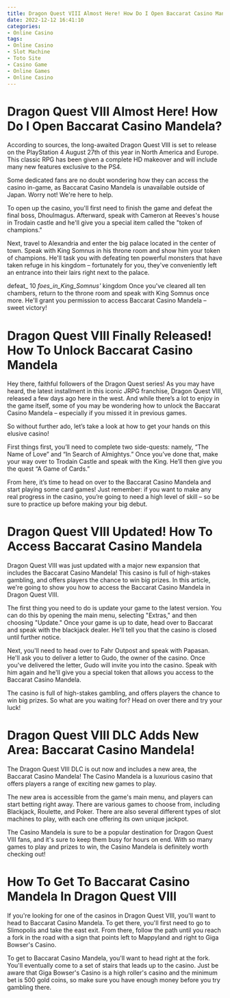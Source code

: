 ```yaml
---
title: Dragon Quest VIII Almost Here! How Do I Open Baccarat Casino Mandela
date: 2022-12-12 16:41:10
categories:
- Online Casino
tags:
- Online Casino
- Slot Machine
- Toto Site
- Casino Game
- Online Games
- Online Casino
---
```



#  Dragon Quest VIII Almost Here! How Do I Open Baccarat Casino Mandela?

According to sources, the long-awaited Dragon Quest VIII is set to release on the PlayStation 4 August 27th of this year in North America and Europe. This classic RPG has been given a complete HD makeover and will include many new features exclusive to the PS4.

Some dedicated fans are no doubt wondering how they can access the casino in-game, as Baccarat Casino Mandela is unavailable outside of Japan. Worry not! We're here to help.

To open up the casino, you'll first need to finish the game and defeat the final boss, Dhoulmagus. Afterward, speak with Cameron at Reeves's house in Trodain castle and he'll give you a special item called the "token of champions."

Next, travel to Alexandria and enter the big palace located in the center of town. Speak with King Somnus in his throne room and show him your token of champions. He'll task you with defeating ten powerful monsters that have taken refuge in his kingdom – fortunately for you, they've conveniently left an entrance into their lairs right next to the palace.

defeat_ 10 _foes_in_King_Somnus'_ kingdom
Once you've cleared all ten chambers, return to the throne room and speak with King Somnus once more. He'll grant you permission to access Baccarat Casino Mandela – sweet victory!

#  Dragon Quest VIII Finally Released! How To Unlock Baccarat Casino Mandela

Hey there, faithful followers of the Dragon Quest series! As you may have heard, the latest installment in this iconic JRPG franchise, Dragon Quest VIII, released a few days ago here in the west. And while there’s a lot to enjoy in the game itself, some of you may be wondering how to unlock the Baccarat Casino Mandela – especially if you missed it in previous games.

So without further ado, let’s take a look at how to get your hands on this elusive casino!

First things first, you’ll need to complete two side-quests: namely, “The Name of Love” and “In Search of Almightys.” Once you’ve done that, make your way over to Trodain Castle and speak with the King. He’ll then give you the quest “A Game of Cards.”

From here, it’s time to head on over to the Baccarat Casino Mandela and start playing some card games! Just remember: if you want to make any real progress in the casino, you’re going to need a high level of skill – so be sure to practice up before making your big debut.

#  Dragon Quest VIII Updated! How To Access Baccarat Casino Mandela

Dragon Quest VIII was just updated with a major new expansion that includes the Baccarat Casino Mandela! This casino is full of high-stakes gambling, and offers players the chance to win big prizes. In this article, we're going to show you how to access the Baccarat Casino Mandela in Dragon Quest VIII.

The first thing you need to do is update your game to the latest version. You can do this by opening the main menu, selecting "Extras," and then choosing "Update." Once your game is up to date, head over to Baccarat and speak with the blackjack dealer. He'll tell you that the casino is closed until further notice.

Next, you'll need to head over to Fahr Outpost and speak with Papasan. He'll ask you to deliver a letter to Gudo, the owner of the casino. Once you've delivered the letter, Gudo will invite you into the casino. Speak with him again and he'll give you a special token that allows you access to the Baccarat Casino Mandela.

The casino is full of high-stakes gambling, and offers players the chance to win big prizes. So what are you waiting for? Head on over there and try your luck!

#  Dragon Quest VIII DLC Adds New Area: Baccarat Casino Mandela!

The Dragon Quest VIII DLC is out now and includes a new area, the Baccarat Casino Mandela! The Casino Mandela is a luxurious casino that offers players a range of exciting new games to play.

The new area is accessible from the game's main menu, and players can start betting right away. There are various games to choose from, including Blackjack, Roulette, and Poker. There are also several different types of slot machines to play, with each one offering its own unique jackpot.

The Casino Mandela is sure to be a popular destination for Dragon Quest VIII fans, and it's sure to keep them busy for hours on end. With so many games to play and prizes to win, the Casino Mandela is definitely worth checking out!

#  How To Get To Baccarat Casino Mandela In Dragon Quest VIII

If you're looking for one of the casinos in Dragon Quest VIII, you'll want to head to Baccarat Casino Mandela. To get there, you'll first need to go to Slimopolis and take the east exit. From there, follow the path until you reach a fork in the road with a sign that points left to Mappyland and right to Giga Bowser's Casino.

To get to Baccarat Casino Mandela, you'll want to head right at the fork. You'll eventually come to a set of stairs that leads up to the casino. Just be aware that Giga Bowser's Casino is a high roller's casino and the minimum bet is 500 gold coins, so make sure you have enough money before you try gambling there.